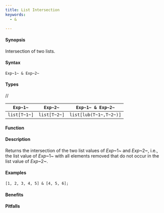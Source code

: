 ```yaml
---
title: List Intersection
keywords:
  - &

---
```


#### Synopsis

Intersection of two lists.

#### Syntax

`Exp~1~ & Exp~2~`

#### Types

//

| `Exp~1~`     |  `Exp~2~`      | `Exp~1~ & Exp~2~`       |
| --- | --- | --- |
| `list[T~1~]` |  `list[T~2~]`  | `list[lub(T~1~,T~2~)]`  |


#### Function

#### Description

Returns the intersection of the two list values of  _Exp_~1~ and _Exp_~2~, i.e.,
the list value of _Exp_~1~ with all elements removed that do not occur in the list value of _Exp_~2~.

#### Examples

```rascal-shell
[1, 2, 3, 4, 5] & [4, 5, 6];
```

#### Benefits

#### Pitfalls

